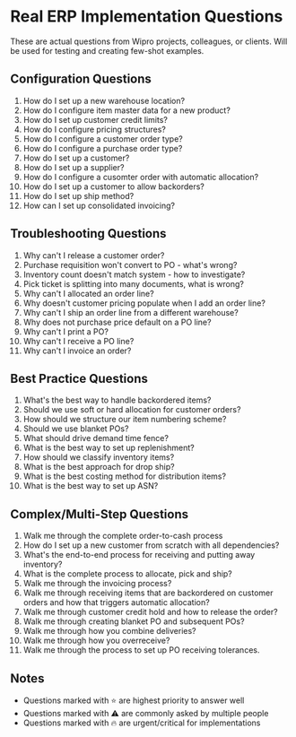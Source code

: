 # Real ERP Implementation Questions

These are actual questions from Wipro projects, colleagues, or clients.
Will be used for testing and creating few-shot examples.

## Configuration Questions

1. How do I set up a new warehouse location?
2. How do I configure item master data for a new product?
3. How do I set up customer credit limits?
4. How do I configure pricing structures?
5. How do I configure a customer order type? 
6. How do I configure a purchase order type? 
7. How do I set up a customer? 
8. How do I set up a supplier?
9. How do I configure a cusomter order with automatic allocation? 
10. How do I set up a customer to allow backorders? 
11. How do I set up ship method? 
12. How can I set up consolidated invoicing?


## Troubleshooting Questions

1. Why can't I release a customer order?
2. Purchase requisition won't convert to PO - what's wrong?
3. Inventory count doesn't match system - how to investigate?
4. Pick ticket is splitting into many documents, what is wrong?
5. Why can't I allocated an order line? 
6. Why doesn't customer pricing populate when I add an order line?
7. Why can't I ship an order line from a different warehouse? 
8. Why does not purchase price default on a PO line? 
9. Why can't I print a PO? 
10. Why can't I receive a PO line? 
11. Why can't I invoice an order? 

## Best Practice Questions

1. What's the best way to handle backordered items?
2. Should we use soft or hard allocation for customer orders?
3. How should we structure our item numbering scheme?
4. Should we use blanket POs? 
5. What should drive demand time fence? 
6. What is the best way to set up replenishment? 
7. How should we classify inventory items? 
8. What is the best approach for drop ship? 
9. What is the best costing method for distribution items? 
10. What is the best way to set up ASN? 

## Complex/Multi-Step Questions

1. Walk me through the complete order-to-cash process
2. How do I set up a new customer from scratch with all dependencies?
3. What's the end-to-end process for receiving and putting away inventory?
4. What is the complete process to allocate, pick and ship? 
5. Walk me through the invoicing process? 
6. Walk me through receiving items that are backordered on customer orders and how that triggers automatic allocation? 
7. Walk me through customer credit hold and how to release the order? 
8. Walk me through creating blanket PO and subsequent POs? 
9. Walk me through how you combine deliveries? 
10. Walk me through how you overreceive? 
11. Walk me through the process to set up PO receiving tolerances. 

## Notes

- Questions marked with ⭐ are highest priority to answer well
- Questions marked with ⚠️ are commonly asked by multiple people
- Questions marked with 🔥 are urgent/critical for implementations